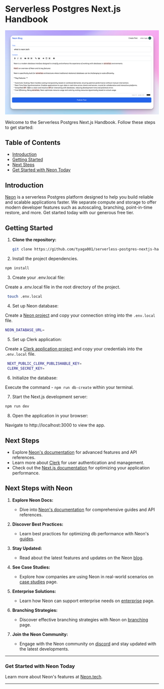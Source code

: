 # Serverless Postgres Next.js Handbook

![App Screenshot](images/app-screenshot-post.png)

Welcome to the Serverless Postgres Next.js Handbook. Follow these steps to get started:

## Table of Contents
- [Introduction](#introduction)
- [Getting Started](#getting-started)
- [Next Steps](#next-steps)
- [Get Started with Neon Today](#get-started-with-neon-today)

## Introduction

[Neon](https://neon.tech) is a serverless Postgres platform designed to help you build reliable and scalable applications faster. We separate compute and storage to offer modern developer features such as autoscaling, branching, point-in-time restore, and more. Get started today with our generous free tier.

## Getting Started

1. **Clone the repository:**
   ```bash
   git clone https://github.com/tyaga001/serverless-postgres-nextjs-handbook.git

2. Install the project dependencies.
  ```bash
  npm install
  ```
3. Create your .env.local file:

Create a .env.local file in the root directory of the project.

 ```bash
  touch .env.local
  ```

4. Set up Neon database:

Create a [Neon project](https://neon.tech/docs/introduction) and copy your connection string into the `.env.local` file.
  ```bash
  NEON_DATABASE_URL=
  ```

5. Set up Clerk application:

Create a [Clerk application project](https://clerk.com) and copy your credentials into the `.env.local` file.
  ```bash
   NEXT_PUBLIC_CLERK_PUBLISHABLE_KEY=
   CLERK_SECRET_KEY=
  ```
6. Initialize the database:

Execute the command - `npm run db-create` within your terminal.
  
7. Start the Next.js development server:
  ```bash
  npm run dev
  ```
8. Open the application in your browser:

Navigate to http://localhost:3000 to view the app.

## Next Steps

- Explore [Neon's documentation](https://neon.tech/docs) for advanced features and API references.
- Learn more about [Clerk](https://clerk.com) for user authentication and management.
- Check out the [Next.js documentation](https://nextjs.org/docs) for optimizing your application performance.

## Next Steps with Neon

1. **Explore Neon Docs:**
   - Dive into [Neon's documentation](https://neon.tech/docs) for comprehensive guides and API references.

2. **Discover Best Practices:**
   - Learn best practices for optimizing db performance with Neon's [guides](https://neon.tech/guides).

3. **Stay Updated:**
   - Read about the latest features and updates on the Neon [blog](https://neon.tech/blog).

4. **See Case Studies:**
   - Explore how companies are using Neon in real-world scenarios on [case studies](https://neon.tech/case-studies) page.

5. **Enterprise Solutions:**
   - Learn how Neon can support enterprise needs on [enterprise](https://neon.tech/enterprise) page.

6. **Branching Strategies:**
   - Discover effective branching strategies with Neon on [branching](https://neon.tech/branching) page.

7. **Join the Neon Community:**
   - Engage with the Neon community on [discord](https://neon.tech/discord) and stay updated with the latest developments.

---

### Get Started with Neon Today

Learn more about Neon's features at [Neon.tech](https://neon.tech).

---

